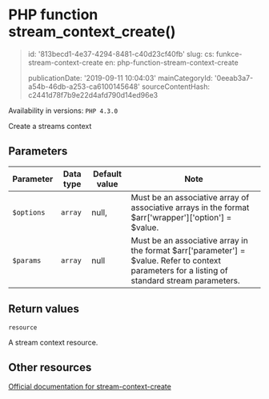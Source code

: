 PHP function stream_context_create()
====================================

> id: '813becd1-4e37-4294-8481-c40d23cf40fb'
> slug:
> 	cs: funkce-stream-context-create
> 	en: php-function-stream-context-create
> 
> publicationDate: '2019-09-11 10:04:03'
> mainCategoryId: '0eeab3a7-a54b-46db-a253-ca6100145648'
> sourceContentHash: c2441d78f7b9e22d4afd790d14ed96e3

Availability in versions: `PHP 4.3.0`

Create a streams context


Parameters
--------------

| Parameter | Data type | Default value | Note |
|-----|-----|-----|-----|
| `$options` | `array` | null, | Must be an associative array of associative arrays in the format $arr['wrapper']['option'] = $value. |
| `$params` | `array` | null | Must be an associative array in the format $arr['parameter'] = $value. Refer to context parameters for a listing of standard stream parameters. |


Return values
----------------

`resource`

A stream context resource.

Other resources
------------

[Official documentation for stream-context-create](https://www.php.net/manual/en/function.stream-context-create.php)
